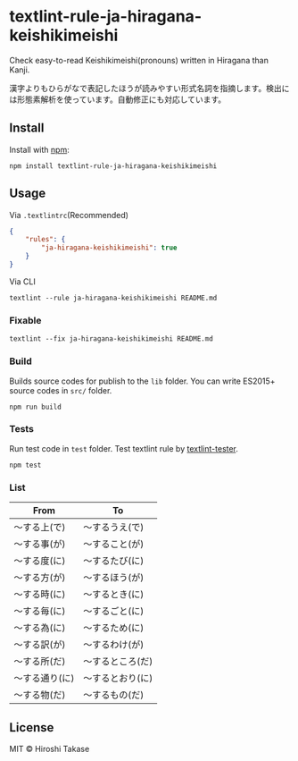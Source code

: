# textlint-rule-ja-hiragana-keishikimeishi

Check easy-to-read Keishikimeishi(pronouns) written in Hiragana than Kanji.

漢字よりもひらがなで表記したほうが読みやすい形式名詞を指摘します。検出には形態素解析を使っています。自動修正にも対応しています。

## Install

Install with [npm](https://www.npmjs.com/):

    npm install textlint-rule-ja-hiragana-keishikimeishi

## Usage

Via `.textlintrc`(Recommended)

```json
{
    "rules": {
        "ja-hiragana-keishikimeishi": true
    }
}
```

Via CLI

```
textlint --rule ja-hiragana-keishikimeishi README.md
```

### Fixable

```
textlint --fix ja-hiragana-keishikimeishi README.md
```

### Build

Builds source codes for publish to the `lib` folder.
You can write ES2015+ source codes in `src/` folder.

    npm run build

### Tests

Run test code in `test` folder.
Test textlint rule by [textlint-tester](https://github.com/textlint/textlint-tester "textlint-tester").

    npm test

### List

| From | To |
| --- | --- |
| 〜する上(で) | 〜するうえ(で) |
| 〜する事(が) | 〜すること(が) |
| 〜する度(に) | 〜するたび(に) |
| 〜する方(が) | 〜するほう(が) |
| 〜する時(に) | 〜するとき(に) |
| 〜する毎(に) | 〜するごと(に) |
| 〜する為(に) | 〜するため(に) |
| 〜する訳(が) | 〜するわけ(が) |
| 〜する所(だ) | 〜するところ(だ) |
| 〜する通り(に) | 〜するとおり(に) |
| 〜する物(だ) | 〜するもの(だ) |

## License

MIT © Hiroshi Takase
